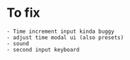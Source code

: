 # To fix

    - Time increment input kinda buggy
    - adjust time modal ui (also presets)
    - sound
    - second input keyboard
